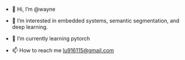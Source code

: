 - 👋 Hi, I’m @wayne
- 👀 I’m interested in embedded systems, semantic segmentation, and deep learning.
- 🌱 I’m currently learning pytorch

- 📫 How to reach me lu916115@gmail.com

<!---
waynesemantic/waynesemantic is a ✨ special ✨ repository because its `README.md` (this file) appears on your GitHub profile.
You can click the Preview link to take a look at your changes.
--->


